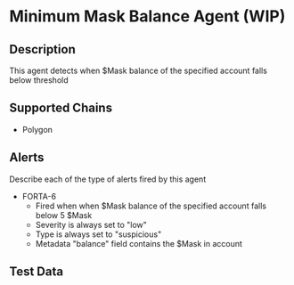 # Minimum Mask Balance Agent (WIP)

## Description

This agent detects when $Mask balance of the specified account falls below threshold

## Supported Chains

- Polygon

## Alerts

Describe each of the type of alerts fired by this agent

- FORTA-6
  - Fired when when $Mask balance of the specified account falls below 5 $Mask
  - Severity is always set to "low"
  - Type is always set to "suspicious"
  - Metadata "balance" field contains the $Mask in account

## Test Data